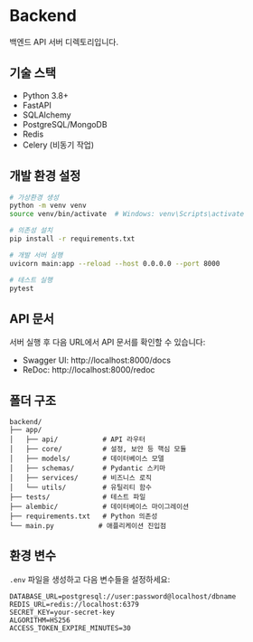 # Backend

백엔드 API 서버 디렉토리입니다.

## 기술 스택

- Python 3.8+
- FastAPI
- SQLAlchemy
- PostgreSQL/MongoDB
- Redis
- Celery (비동기 작업)

## 개발 환경 설정

```bash
# 가상환경 생성
python -m venv venv
source venv/bin/activate  # Windows: venv\Scripts\activate

# 의존성 설치
pip install -r requirements.txt

# 개발 서버 실행
uvicorn main:app --reload --host 0.0.0.0 --port 8000

# 테스트 실행
pytest
```

## API 문서

서버 실행 후 다음 URL에서 API 문서를 확인할 수 있습니다:
- Swagger UI: http://localhost:8000/docs
- ReDoc: http://localhost:8000/redoc

## 폴더 구조

```
backend/
├── app/
│   ├── api/           # API 라우터
│   ├── core/          # 설정, 보안 등 핵심 모듈
│   ├── models/        # 데이터베이스 모델
│   ├── schemas/       # Pydantic 스키마
│   ├── services/      # 비즈니스 로직
│   └── utils/         # 유틸리티 함수
├── tests/             # 테스트 파일
├── alembic/           # 데이터베이스 마이그레이션
├── requirements.txt   # Python 의존성
└── main.py           # 애플리케이션 진입점
```

## 환경 변수

`.env` 파일을 생성하고 다음 변수들을 설정하세요:

```env
DATABASE_URL=postgresql://user:password@localhost/dbname
REDIS_URL=redis://localhost:6379
SECRET_KEY=your-secret-key
ALGORITHM=HS256
ACCESS_TOKEN_EXPIRE_MINUTES=30
``` 

